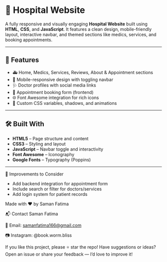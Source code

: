 # 🏥 Hospital Website

A fully responsive and visually engaging **Hospital Website** built using **HTML**, **CSS**, and **JavaScript**. It features a clean design, mobile-friendly layout, interactive navbar, and themed sections like medics, services, and booking appointments.

---

## 🌟 Features

- 🚑 Home, Medics, Services, Reviews, About & Appointment sections
- 📱 Mobile-responsive design with toggling navbar
- 🩺 Doctor profiles with social media links
- 📝 Appointment booking form (frontend)
- 🌐 Font Awesome integration for rich icons
- 🎨 Custom CSS variables, shadows, and animations

---

## 🛠️ Built With

- **HTML5** – Page structure and content
- **CSS3** – Styling and layout  
- **JavaScript** – Navbar toggle and interactivity
- **Font Awesome** – Iconography  
- **Google Fonts** – Typography (Poppins)

---

📌 Improvements to Consider
- Add backend integration for appointment form
- Include search or filter for doctors/services
- Add login system for patient records

Made with ❤️ by Saman Fatima

📬 Contact Saman Fatima

📧 Email: samanfatima166@gmail.com

📷 Instagram: @book.worm.bliss

If you like this project, please ⭐ star the repo!
Have suggestions or ideas? Open an issue or share your feedback — I’d love to improve it!

